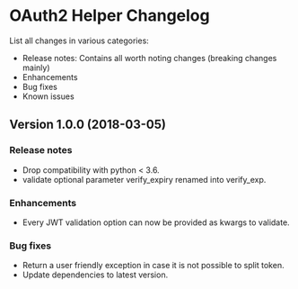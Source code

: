# OAuth2 Helper Changelog #

List all changes in various categories:
* Release notes: Contains all worth noting changes (breaking changes mainly)
* Enhancements
* Bug fixes
* Known issues

## Version 1.0.0 (2018-03-05) ##

### Release notes ###

- Drop compatibility with python < 3.6.
- validate optional parameter verify_expiry renamed into verify_exp.

### Enhancements ###

- Every JWT validation option can now be provided as kwargs to validate.

### Bug fixes ###

- Return a user friendly exception in case it is not possible to split token.
- Update dependencies to latest version.
